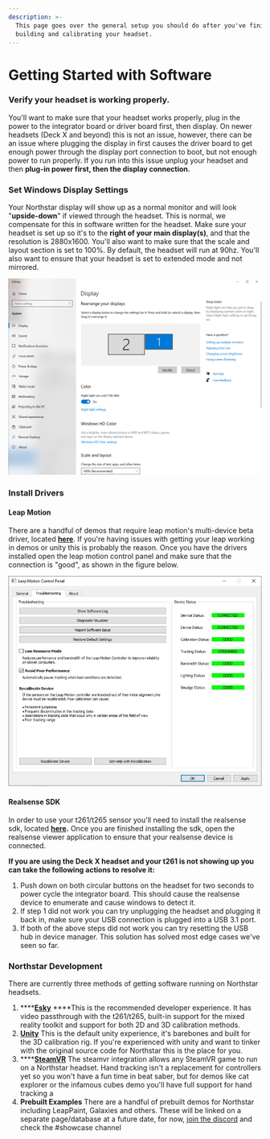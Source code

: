 ```yaml
---
description: >-
  This page goes over the general setup you should do after you've finished
  building and calibrating your headset.
---
```


# Getting Started with Software

### Verify your headset is working properly. 

You'll want to make sure that your headset works properly, plug in the power to the integrator board or driver board first, then display. On newer headsets \(Deck X and beyond\)  this is not an issue, however, there can be an issue where plugging the display in first causes the driver board to get enough power through the display port connection to boot, but not enough power to run properly. If you run into this issue unplug your headset and then **plug-in power first, then the display connection.** 

### **Set Windows Display Settings**

Your Northstar display will show up as a normal monitor and will look "**upside-down**" if viewed through the headset. This is normal, we compensate for this in software written for the headset. Make sure your headset is set up so it's to the **right of your main display\(s\)**, and that the resolution is 2880x1600. You'll also want to make sure that the scale and layout section is set to 100%. By default, the headset will run at 90hz. You'll also want to ensure that your headset is set to extended mode and not mirrored. 

![](../../.gitbook/assets/image%20%2822%29.png)

### Install Drivers

#### Leap Motion 

There are a handful of demos that require leap motion's multi-device beta driver, located [**here**](https://github.com/leapmotion/UnityModules/blob/feat-multi-device/Multidevice%20Service/LeapDeveloperKit_4.0.0%2B52238_win.zip). If you're having issues with getting your leap working in demos or unity this is probably the reason. Once you have the drivers installed open the leap motion control panel and make sure that the connection is "good", as shown in the figure below. 

![](../../.gitbook/assets/image%20%2823%29.png)

#### Realsense SDK

In order to use your t261/t265 sensor you'll need to install the realsense sdk, located [**here**](https://www.intelrealsense.com/sdk-2/)**.** Once you are finished installing the sdk, open the realsense viewer application to ensure that your realsense device is connected.   
  
**If you are using the Deck X headset and your t261 is not showing up you can take the following actions to resolve it:**

1. Push down on both circular buttons on the headset for two seconds to power cycle the integrator board. This should cause the realsense device to enumerate and cause windows to detect it. 
2. If step 1 did not work you can try unplugging the headset and plugging it back in, make sure your USB connection is plugged into a USB 3.1 port. 
3. If both of the above steps did not work you can try resetting the USB hub in device manager. This solution has solved most edge cases we've seen so far. 

### Northstar Development

There are currently three methods of getting software running on Northstar headsets. 

1. \*\*\*\*[**Esky**](esky.md) ****This is the recommended developer experience. It has video passthrough with the t261/t265, built-in support for the mixed reality toolkit and support for both 2D and 3D calibration methods. 
2.  [**Unity**](software.md) This is the default unity experience, it's barebones and built for the 3D calibration rig. If you're experienced with unity and want to tinker with the original source code for Northstar this is the place for you.
3. \*\*\*\*[**SteamVR**](steamvr.md) The steamvr integration allows any SteamVR game to run on a Northstar headset. Hand tracking isn't a replacement for controllers yet so you won't have a fun time in beat saber, but for demos like cat explorer or the infamous cubes demo you'll have full support for hand tracking a
4. **Prebuilt Examples** There are a handful of prebuilt demos for Northstar including LeapPaint, Galaxies and others. These will be linked on a separate page/database at a future date, for now, [join the discord](https://discord.com/invite/NghjdX7) and check the \#showcase channel 



